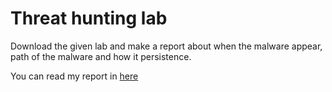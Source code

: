 # Threat hunting lab
Download the given lab and make a report about when the malware appear, path of the malware and how it persistence.

You can read my report in [here](https://cut-lifeboat-494.notion.site/Malware-cleaning-blue-cyber-training-path-93e06e12c72446e5b999550cd01ca65e)